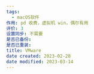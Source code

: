 ```yaml
---
tags:
  - macOS软件
作用: pd 收费，虚拟机 win，偶尔有用
评价: 3
设置同步: 不需要
是否已备份:
是否已重装:
title: VMware
date created: 2023-02-28
date modified: 2023-03-14
---
```

